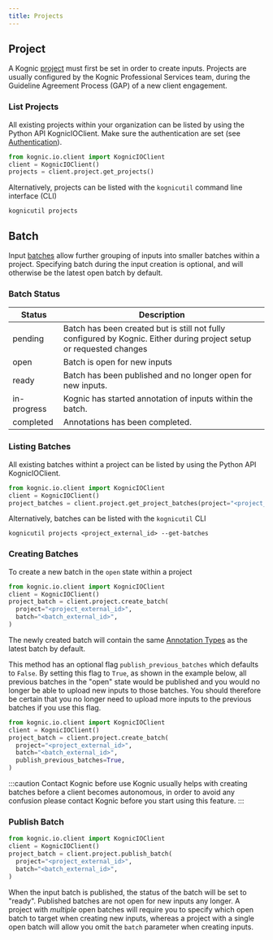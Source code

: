 ```yaml
---
title: Projects
---
```


## Project

A Kognic [project](../key_concepts.md) must first be set in order to create inputs.
Projects are usually configured by the Kognic Professional Services team, during the Guideline Agreement Process (GAP) of a new client engagement.

### List Projects

All existing projects within your organization can be listed by using the Python API KognicIOClient. Make sure the authentication are set (see [Authentication](../kognic_apis.md#authentication)).

```python
from kognic.io.client import KognicIOClient
client = KognicIOClient()
projects = client.project.get_projects()
```

Alternatively, projects can be listed with the `kognicutil` command line interface (CLI)

```shell
kognicutil projects
```

## Batch

Input [batches](../key_concepts.md) allow further grouping of inputs into smaller batches within a project. Specifying batch during the input creation is optional, and will otherwise be the latest open batch by default.

### Batch Status

| Status      | Description                                                                                                          |
|-------------|----------------------------------------------------------------------------------------------------------------------|
| pending     | Batch has been created but is still not fully configured by Kognic. Either during project setup or requested changes |
| open        | Batch is open for new inputs                                                                                         |
| ready       | Batch has been published and no longer open for new inputs.                                                          |
| in-progress | Kognic has started annotation of inputs within the batch.                                                            |
| completed   | Annotations has been completed.                                                                                      |

### Listing Batches

All existing batches withint a project can be listed by using the Python API KognicIOClient.

```python
from kognic.io.client import KognicIOClient
client = KognicIOClient()
project_batches = client.project.get_project_batches(project="<project_external_id>")
```

Alternatively, batches can be listed with the `kognicutil` CLI

```shell
kognicutil projects <project_external_id> --get-batches
```

### Creating Batches

To create a new batch in the `open` state within a project

```python
from kognic.io.client import KognicIOClient
client = KognicIOClient()
project_batch = client.project.create_batch(
  project="<project_external_id>",
  batch="<batch_external_id>",
)
```
The newly created batch will contain the same [Annotation Types](annotation_types) as 
the latest batch by default.

This method has an optional flag `publish_previous_batches` which defaults to `False`. By setting this flag to 
`True`, as shown in the example below, all previous batches in the "open" state would be published and you
would no longer be able to upload new inputs to those batches.
You should therefore be certain that you no longer need to upload more inputs to the 
previous batches if you use this flag.
```python
from kognic.io.client import KognicIOClient
client = KognicIOClient()
project_batch = client.project.create_batch(
  project="<project_external_id>",
  batch="<batch_external_id>",
  publish_previous_batches=True,
)
```
:::caution Contact Kognic before use
Kognic usually helps with creating batches before a client becomes autonomous,
in order to avoid any confusion please contact Kognic before you start using this feature.
:::

### Publish Batch

```python
from kognic.io.client import KognicIOClient
client = KognicIOClient()
project_batch = client.project.publish_batch(
  project="<project_external_id>",
  batch="<batch_external_id>",
)
```

When the input batch is published, the status of the batch will be set to "ready". Published batches are not open for new inputs any longer. 
A project with *multiple* open batches will require you to specify which open batch to target 
when creating new inputs, whereas a project with a single open batch will allow you omit the `batch` parameter when 
creating inputs.
